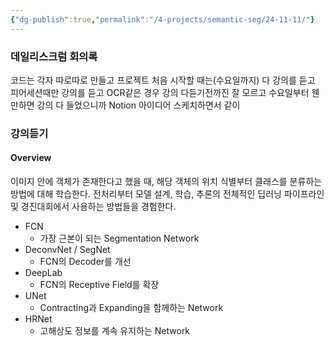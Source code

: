 ```yaml
---
{"dg-publish":true,"permalink":"/4-projects/semantic-seg/24-11-11/"}
---
```


### 데일리스크럼 회의록
코드는 각자 따로따로 만들고
프로젝트 처음 시작할 때는(수요일까지) 다 강의를 듣고 피어세션때만 강의를 듣고 
OCR같은 경우 강의 다듣기전까진 잘 모르고
수요일부터 웬만하면 강의 다 들었으니까 Notion 아이디어 스케치하면서 같이

### 강의듣기
#### Overview
이미지 안에 객체가 존재한다고 했을 때, 해당 객체의 위치 식별부터 클래스를 분류하는 방법에 대해 학습한다.
전처리부터 모델 설계, 학습, 추론의 전체적인 딥러닝 파이프라인 및 경진대회에서 사용하는 방법들을 경험한다.
- FCN 
    - 가장 근본이 되는 Segmentation Network 
- DeconvNet / SegNet
    - FCN의 Decoder를 개선 
- DeepLab 
    - FCN의 Receptive Field를 확장
- UNet
    - Contracting과 Expanding을 함께하는 Network  
- HRNet 
    - 고해상도 정보를 계속 유지하는 Network